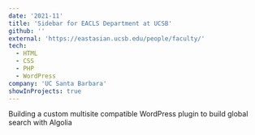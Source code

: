 ```yaml
---
date: '2021-11'
title: 'Sidebar for EACLS Department at UCSB'
github: ''
external: 'https://eastasian.ucsb.edu/people/faculty/'
tech:
  - HTML
  - CSS
  - PHP
  - WordPress
company: 'UC Santa Barbara'
showInProjects: true
---
```


Building a custom multisite compatible WordPress plugin to build global search with Algolia
